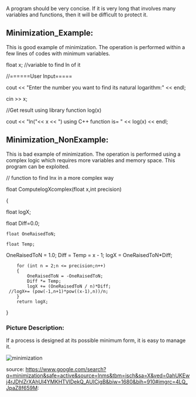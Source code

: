 
A program should be very concise. If it is very long that involves many variables and functions, then it will be difficult to protect it.

## Minimization_Example:
This is good example of minimization. The operation is performed within a few lines of codes with minimum variables. 

float x;             //variable to find ln of it

   //======User Input=====
   
   cout << "Enter the number you want to find its natural logarithm:" << endl;
   
   cin >> x;
   
  //Get result using library function log(x)
  
   cout << "ln("<< x << ") using C++ function is= " << log(x) << endl;

## Minimization_NonExample:
This is bad example of minimization. The operation is performed using a complex logic which requires more variables and memory space. This program can be exploited.

// function to find lnx in a more complex way

float ComputelogXcomplex(float x,int precision)

{

 float logX;
 
 float Diff=0.0;
 
	float OneRaisedToN;
  
	float Temp;
   OneRaisedToN = 1.0;
   Diff = Temp = x - 1;
   logX = OneRaisedToN*Diff;

		for (int n = 2;n <= precision;n++)
		{
			OneRaisedToN = -OneRaisedToN;
			Diff *= Temp;
			logX += (OneRaisedToN / n)*Diff;
     //logX+= (pow(-1,n+1)*pow((x-1),n))/n;
		}
		return logX;
}









### Picture Description:
If a process is designed at its possible minimum form, it is easy to manage it.

![minimization](https://user-images.githubusercontent.com/31521112/32209401-bbc058e8-bdcd-11e7-881f-9acff53d2e4a.JPG)


source: 
https://www.google.com/search?q=minimization&safe=active&source=lnms&tbm=isch&sa=X&ved=0ahUKEwj4rJDhlZrXAhUl4YMKHTVlDekQ_AUICigB&biw=1680&bih=910#imgrc=4LQ_JpaZ8f659M:
